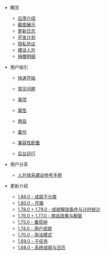 - 概览

  - [应用介绍](README.md)
  - [截图展示](introduction/screenshots.md)
  - [更新日志](introduction/release_log.md)
  - [开发计划](introduction/development_plan.md)
  - [隐私协议](introduction/privacy-trems.md)
  - [建设人升](introduction/support_us.md)
  - [捐赠明细](introduction/donation.md)
- 用户指引

  - [快速开始](guide/hello_lifeup.md)

  - [常见问题](guide/faq.md)

  - [事项](guide/tasks.md)

  - [属性](guide/attributes.md)

  - [商品](guide/shop_item.md)

  - [备份](guide/backup.md)

  - [兼容性配置](guide/compatibility.md)

  - [后台运行](guide/background_running.md)

- 用户分享

  - [人升体系建设参考手册](guide/user/system_01.md)
- 更新介绍
  - [1.86.0 - 成就子分类](features/186.md)
  - [1.80.0 - 开箱](features/180.md)
  - [1.78.0 + 1.79.0 - 成就解锁条件与计时统计](features/178-9.md)
  - [1.76.0 + 1.77.0 - 商品效果与橱窗](features/176-7.md)
  - [1.75.0 - 番茄钟](features/175.md)
  - [1.74.0 - 用户成就](features/174.md)
  - [1.70.0 - 简洁模式](features/170.md)
  - [1.69.0 - 子任务](features/169.md)
  - [1.68.0 - 系统成就与日历](features/168.md)